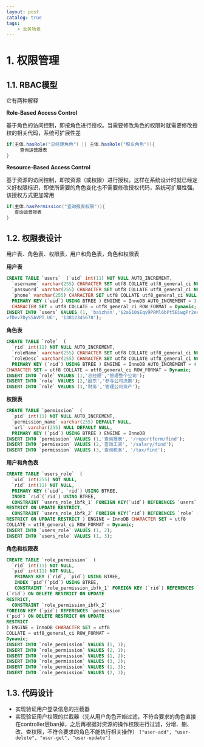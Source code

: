 ```yaml
---
layout: post   	
catalog: true 	
tags:
    - 业务场景
---
```




# 1. 权限管理

## 1.1. RBAC模型

它有两种解释

**Role-Based Access Control**

基于角色的访问控制，即按角色进行授权。当需要修改角色的权限时就需要修改授权的相关代码，系统可扩展性差

```java
if(主体.hasRole("总经理角色") || 主体.hasRole("股东角色")){
     查询运营报表
}
```

**Resource-Based Access Control**

基于资源的访问控制，即按资源（或权限）进行授权。这样在系统设计时就已经定义好权限标识，即使所需要的角色变化也不需要修改授权代码，系统可扩展性强。该授权方式更加常用

```java
if(主体.hasPermission("查询报表权限")){
   查询运营报表
}
```

## 1.2. 权限表设计

用户表、角色表、权限表，用户和角色表，角色和权限表

**用户表**

```sql
CREATE TABLE `users`  (`uid` int(11) NOT NULL AUTO_INCREMENT,
  `username` varchar(255) CHARACTER SET utf8 COLLATE utf8_general_ci NULL DEFAULT NULL,
  `password` varchar(255) CHARACTER SET utf8 COLLATE utf8_general_ci NULL DEFAULT NULL,
  `phone` varchar(255) CHARACTER SET utf8 COLLATE utf8_general_ci NULL DEFAULT NULL,
  PRIMARY KEY (`uid`) USING BTREE ) ENGINE = InnoDB AUTO_INCREMENT = 3
  CHARACTER SET = utf8 COLLATE = utf8_general_ci ROW_FORMAT = Dynamic;
INSERT INTO `users` VALUES (1, 'baizhan','$2a$10$Eqv9PRMl6bPt5BiwgPr2eucgyl.E.xLENt4b
vfDvv7DyS5AVPT.U6', '13812345678');
```

**角色表**

```sql
CREATE TABLE `role`  (
  `rid` int(11) NOT NULL AUTO_INCREMENT,
  `roleName` varchar(255) CHARACTER SET utf8 COLLATE utf8_general_ci NULL DEFAULT NULL,
  `roleDesc` varchar(255) CHARACTER SET utf8 COLLATE utf8_general_ci NULL DEFAULT NULL,
  PRIMARY KEY (`rid`) USING BTREE ) ENGINE = InnoDB AUTO_INCREMENT = 4
CHARACTER SET = utf8 COLLATE = utf8_general_ci ROW_FORMAT = Dynamic;
INSERT INTO `role` VALUES (1,'总经理','管理整个公司');
INSERT INTO `role` VALUES (2,'股东','参与公司决策');
INSERT INTO `role` VALUES (3,'财务','管理公司资产');
```

**权限表**

```sql
CREATE TABLE `permission`  (
  `pid` int(11) NOT NULL AUTO_INCREMENT,
  `permission_name` varchar(255) DEFAULT NULL,
  `url` varchar(255) NULL DEFAULT NULL,
  PRIMARY KEY (`pid`) USING BTREE ) ENGINE = InnoDB 
INSERT INTO `permission` VALUES (1,'查询报表', '/reportform/find');
INSERT INTO `permission` VALUES (2,'查询工资', '/salary/find');
INSERT INTO `permission` VALUES (3,'查询税务', '/tax/find');
```

**用户和角色表**

```sql
CREATE TABLE `users_role`  (
  `uid` int(255) NOT NULL,
  `rid` int(11) NOT NULL,
  PRIMARY KEY (`uid`, `rid`) USING BTREE,
  INDEX `rid`(`rid`) USING BTREE,
  CONSTRAINT `users_role_ibfk_1` FOREIGN KEY(`uid`) REFERENCES `users` (`uid`) ON DELETE
RESTRICT ON UPDATE RESTRICT,
  CONSTRAINT `users_role_ibfk_2` FOREIGN KEY(`rid`) REFERENCES `role` (`rid`) ON DELETE
RESTRICT ON UPDATE RESTRICT ) ENGINE = InnoDB CHARACTER SET = utf8
COLLATE = utf8_general_ci ROW_FORMAT = Dynamic;
INSERT INTO `users_role` VALUES (1, 2);
INSERT INTO `users_role` VALUES (1, 3);
```

**角色和权限表**

```sql
CREATE TABLE `role_permission`  (
  `rid` int(11) NOT NULL,
  `pid` int(11) NOT NULL,
   PRIMARY KEY (`rid`, `pid`) USING BTREE,
   INDEX `pid`(`pid`) USING BTREE,
   CONSTRAINT `role_permission_ibfk_1` FOREIGN KEY (`rid`) REFERENCES `role`
(`rid`) ON DELETE RESTRICT ON UPDATE
RESTRICT,
  CONSTRAINT `role_permission_ibfk_2`
FOREIGN KEY (`pid`) REFERENCES `permission`
(`pid`) ON DELETE RESTRICT ON UPDATE
RESTRICT
) ENGINE = InnoDB CHARACTER SET = utf8
COLLATE = utf8_general_ci ROW_FORMAT =
Dynamic;
INSERT INTO `role_permission` VALUES (1, 1);
INSERT INTO `role_permission` VALUES (2, 1);
INSERT INTO `role_permission` VALUES (1, 2);
INSERT INTO `role_permission` VALUES (3, 2);
INSERT INTO `role_permission` VALUES (1, 3);
INSERT INTO `role_permission` VALUES (2, 3);
```

## 1.3. 代码设计

 - 实现验证用户登录信息的拦截器
 - 实现验证用户权限的拦截器（先从用户角色开始过滤，不符合要求的角色直接在controller层ban掉，之后再根据对资源的操作权限进行过滤，分增、删、改、查权限，不符合要求的角色不能执行相关操作）
`["user-add", "user-delete", "user-get", "user-update"]`